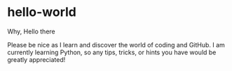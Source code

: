 # hello-world
Why, Hello there

Please be nice as I learn and discover the world of coding and GitHub.
I am currently learning Python, so any tips, tricks, or hints you have would be greatly appreciated!

